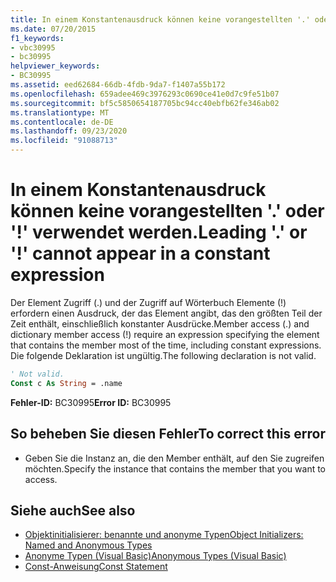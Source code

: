 ```yaml
---
title: In einem Konstantenausdruck können keine vorangestellten '.' oder '!' verwendet werden.
ms.date: 07/20/2015
f1_keywords:
- vbc30995
- bc30995
helpviewer_keywords:
- BC30995
ms.assetid: eed62684-66db-4fdb-9da7-f1407a55b172
ms.openlocfilehash: 659adee469c3976293c0690ce41e0d7c9fe51b07
ms.sourcegitcommit: bf5c5850654187705bc94cc40ebfb62fe346ab02
ms.translationtype: MT
ms.contentlocale: de-DE
ms.lasthandoff: 09/23/2020
ms.locfileid: "91088713"
---
```

# <a name="leading--or--cannot-appear-in-a-constant-expression"></a><span data-ttu-id="0b833-102">In einem Konstantenausdruck können keine vorangestellten '.' oder '!' verwendet werden.</span><span class="sxs-lookup"><span data-stu-id="0b833-102">Leading '.' or '!' cannot appear in a constant expression</span></span>

<span data-ttu-id="0b833-103">Der Element Zugriff (.) und der Zugriff auf Wörterbuch Elemente (!) erfordern einen Ausdruck, der das Element angibt, das den größten Teil der Zeit enthält, einschließlich konstanter Ausdrücke.</span><span class="sxs-lookup"><span data-stu-id="0b833-103">Member access (.) and dictionary member access (!) require an expression specifying the element that contains the member most of the time, including constant expressions.</span></span> <span data-ttu-id="0b833-104">Die folgende Deklaration ist ungültig.</span><span class="sxs-lookup"><span data-stu-id="0b833-104">The following declaration is not valid.</span></span>  
  
```vb  
' Not valid.  
Const c As String = .name  
```  
  
 <span data-ttu-id="0b833-105">**Fehler-ID:** BC30995</span><span class="sxs-lookup"><span data-stu-id="0b833-105">**Error ID:** BC30995</span></span>  
  
## <a name="to-correct-this-error"></a><span data-ttu-id="0b833-106">So beheben Sie diesen Fehler</span><span class="sxs-lookup"><span data-stu-id="0b833-106">To correct this error</span></span>  
  
- <span data-ttu-id="0b833-107">Geben Sie die Instanz an, die den Member enthält, auf den Sie zugreifen möchten.</span><span class="sxs-lookup"><span data-stu-id="0b833-107">Specify the instance that contains the member that you want to access.</span></span>  
  
## <a name="see-also"></a><span data-ttu-id="0b833-108">Siehe auch</span><span class="sxs-lookup"><span data-stu-id="0b833-108">See also</span></span>

- [<span data-ttu-id="0b833-109">Objektinitialisierer: benannte und anonyme Typen</span><span class="sxs-lookup"><span data-stu-id="0b833-109">Object Initializers: Named and Anonymous Types</span></span>](../programming-guide/language-features/objects-and-classes/object-initializers-named-and-anonymous-types.md)
- [<span data-ttu-id="0b833-110">Anonyme Typen (Visual Basic)</span><span class="sxs-lookup"><span data-stu-id="0b833-110">Anonymous Types (Visual Basic)</span></span>](../programming-guide/language-features/objects-and-classes/anonymous-types.md)
- [<span data-ttu-id="0b833-111">Const-Anweisung</span><span class="sxs-lookup"><span data-stu-id="0b833-111">Const Statement</span></span>](../language-reference/statements/const-statement.md)
